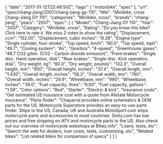 {
    "date": "2017-01-12T22:46:50Z",
    "tags": [
        "motorbike",
        "spec"
    ],
    "url": "spec\/chang-jiang\/2007\/chang-jiang-gy-110",
    "title": "Minibike, cross Chang-Jiang GY 110",
    "categories": "Minibike, cross",
    "brands": "chang-jiang",
    "years": "2007",
    "spec": [
        {
            "Model": "Chang-Jiang GY 110",
            "Year": "2007",
            "Category": "Minibike, cross",
            "Rating": "Do you know this bike?Click here to rate it. We miss 2 votes to show the rating",
            "Displacement, ccm": "152.00",
            "Displacement, cubic inches": "9.28",
            "Engine type": "Single cylinder, four-stroke",
            "Top speed, km\/h": "80.0",
            "Top speed, mph": "49.7",
            "Cooling system": "Air",
            "Gearbox": "4-speed",
            "Greenhouse gases": "48.7 CO2 g\/km. (CO2 - Carbon dioxide emission)",
            "Front brakes": "Single disc. Hand operation, disk",
            "Rear brakes": "Single disc. Kick operation, disk",
            "Dry weight, kg": "60.0",
            "Dry weight, pounds": "132.3",
            "Overall height, mm": "950",
            "Overall height, inches": "37.4",
            "Overall length, mm": "1.430",
            "Overall length, inches": "56.3",
            "Overall width, mm": "760",
            "Overall width, inches": "29.9",
            "Wheelbase, mm": "990",
            "Wheelbase, inches": "39.0",
            "Fuel capacity, litres": "6.00",
            "Fuel capacity, gallons": "1.59",
            "Color options": "Red",
            "Starter": "Electric & kick",
            "Insurance costs": "Get estimated US insurance cost with a quote from Allstate Motorcycle Insurance",
            "Parts finder": "Chaparral provides online schematics & OEM parts for the US.   Motorcycle Superstore provides an easy-to-use parts finder. Ships to the US, Canada, UK and Australia.MotoSport.com ships motorcycle parts and accessories to most countries.    Sixity.com has low prices and free shipping on ATV and motorcycle parts to the US. Also check out our overview of motorcycle webshops at Bikez.info",
            "Loans, tests, etc": "Search the web for dealers, loan costs, tests, customizing, etc",
            "Related bikes": "List related bikes for comparison of specs"
        }
    ]
}